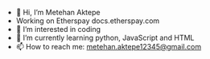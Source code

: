 - 👋 Hi, I’m Metehan Aktepe
- Working on Etherspay docs.etherspay.com
- 👀 I’m interested in coding
- 🌱 I’m currently learning python, JavaScript and HTML
- 📫 How to reach me: metehan.aktepe12345@gmail.com

<!---
MetehanAktepe/user1907fb is a ✨ special ✨ repository because its `README.md` (this file) appears on your GitHub profile.
You can click the Preview link to take a look at your changes.
--->
